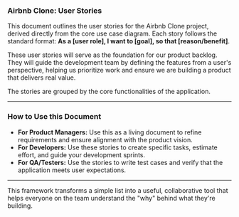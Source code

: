 
### **Airbnb Clone: User Stories**

This document outlines the user stories for the Airbnb Clone project, derived directly from the core use case diagram. Each story follows the standard format: **As a [user role], I want to [goal], so that [reason/benefit]**.

These user stories will serve as the foundation for our product backlog. They will guide the development team by defining the features from a user's perspective, helping us prioritize work and ensure we are building a product that delivers real value.

The stories are grouped by the core functionalities of the application.

---

### **How to Use this Document**

* **For Product Managers:** Use this as a living document to refine requirements and ensure alignment with the product vision.
* **For Developers:** Use these stories to create specific tasks, estimate effort, and guide your development sprints.
* **For QA/Testers:** Use the stories to write test cases and verify that the application meets user expectations.

---

This framework transforms a simple list into a useful, collaborative tool that helps everyone on the team understand the "why" behind what they're building.